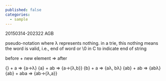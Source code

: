 ```yaml
---
published: false
categories:
  - sample
---
```


20150314-202322 AGB

pseudo-notation where λ represents nothing. in a trie, this nothing means the word is valid, i.e., end of word or \0 in C to indicate end of string

before + new element => after

{} + a => {a->λ}
{a} + ab => {a->{λ,b}}
{b} + a => {aλ, bλ}
{ab} + ab => {abλ}
{ab} + aba => {ab->{λ,a}}
